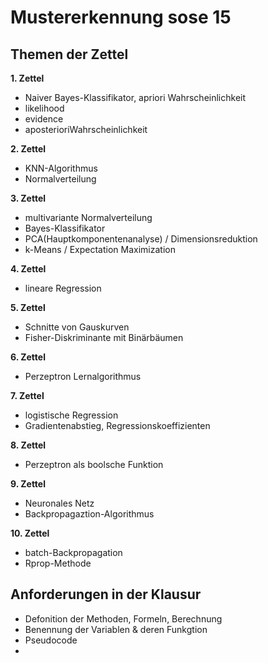 # Mustererkennung sose 15

## Themen der Zettel
__1. Zettel__
* Naiver Bayes-Klassifikator, a­priori ­Wahrscheinlichkeit
* likelihood
* evidence
* a­posteriori­Wahrscheinlichkeit

__2. Zettel__
* K­NN­-Algorithmus
* Normalverteilung

__3. Zettel__
* multivariante Normalverteilung
* Bayes-Klassifikator
* PCA(Hauptkomponentenanalyse) / Dimensionsreduktion
* k-Means / Expectation ­Maximization

__4. Zettel__
* lineare Regression

__5. Zettel__
* Schnitte von Gauskurven
* Fisher-Diskriminante mit Binärbäumen

__6. Zettel__
* Perzeptron Lernalgorithmus

__7. Zettel__
* logistische Regression
* Gradientenabstieg, Regressionskoeffizienten

__8. Zettel__
* Perzeptron als boolsche Funktion

__9. Zettel__
* Neuronales Netz
* Backpropagaztion-Algorithmus

__10. Zettel__
* ​batch­-Backpropagation
* Rprop-­Methode

## Anforderungen in der Klausur
* Defonition der Methoden, Formeln, Berechnung
* Benennung der Variablen & deren Funkgtion
* Pseudocode
*
